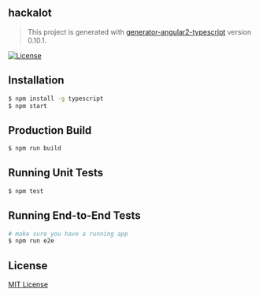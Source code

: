 ## hackalot
> This project is generated with [generator-angular2-typescript](https://github.com/shibbir/generator-angular2-typescript) version 0.10.1.

[![License](https://img.shields.io/badge/license-MIT-blue.svg)](http://opensource.org/licenses/MIT)

## Installation

```bash
$ npm install -g typescript
$ npm start
```

## Production Build
```bash
$ npm run build
```

## Running Unit Tests
```bash
$ npm test
```

## Running End-to-End Tests
```bash
# make sure you have a running app
$ npm run e2e
```

## License
<a href="https://opensource.org/licenses/MIT">MIT License</a>

